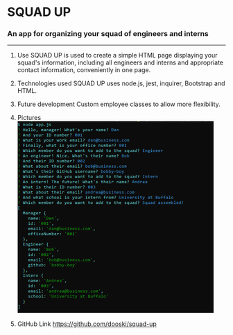 # SQUAD UP
### An app for organizing your squad of engineers and interns
---
1. Use
SQUAD UP is used to create a simple HTML page displaying your squad's information, including all engineers and interns and appropriate contact information, conveniently in one page.

2. Technologies used
SQUAD UP uses node.js, jest, inquirer, Bootstrap and HTML.

3. Future development
Custom employee classes to allow more flexibility.

4. Pictures
![](Develop/img.PNG)

5. GitHub Link
https://github.com/dooski/squad-up